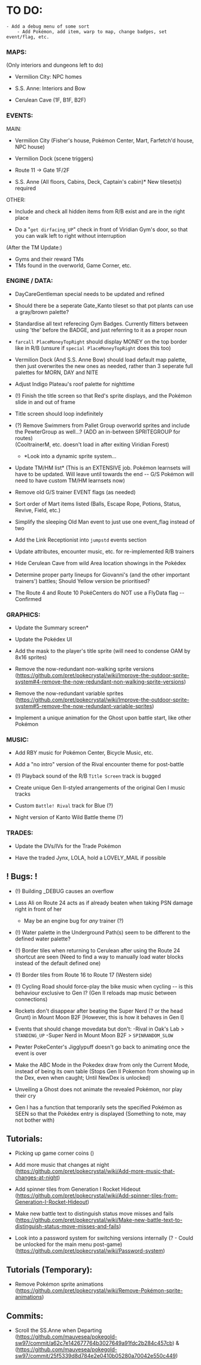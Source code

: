 # TO DO:
```
- Add a debug menu of some sort
	- Add Pokémon, add item, warp to map, change badges, set event/flag, etc.
```
### MAPS:
(Only interiors and dungeons left to do)

- Vermilion City: NPC homes

- S.S. Anne: Interiors and Bow

- Cerulean Cave (1F, B1F, B2F)

### EVENTS:

MAIN:

- Vermilion City (Fisher's house, Pokémon Center, Mart, Farfetch'd house, NPC house)

- Vermilion Dock (scene triggers)

- Route 11 -> Gate 1F/2F

- S.S. Anne (All floors, Cabins, Deck, Captain's cabin)* New tileset(s) required

OTHER:
- Include and check all hidden items from R/B exist and are in the right place

- Do a "`get dirfacing_UP`" check in front of Viridian Gym's door, so that you can walk left to right without interruption

(After the TM Update:)
- Gyms and their reward TMs
- TMs found in the overworld, Game Corner, etc.

### ENGINE / DATA:

- DayCareGentleman special needs to be updated and refined

- Should there be a seperate Gate_Kanto tileset so that pot plants can use a gray/brown palette?

- Standardise all text referecing Gym Badges. Currently flitters between using 'the' before the BADGE, and just referring to it as a proper noun

- `farcall PlaceMoneyTopRight` should display MONEY on the top border like in R/B (unsure if `special PlaceMoneyTopRight` does this too)

- Vermilion Dock (And S.S. Anne Bow) should load default map palette, then just overwrites the new ones as needed, rather than 3 seperate full palettes for MORN, DAY and NITE

- Adjust Indigo Plateau's roof palette for nighttime

- (!) Finish the title screen so that Red's sprite displays, and the Pokémon slide in and out of frame

- Title screen should loop indefinitely

- (?) Remove Swimmers from Pallet Group overworld sprites and include the PewterGroup as well...? (ADD an in-between SPRITEGROUP for routes)\
	(CooltrainerM, etc. doesn't load in after exiting Viridian Forest)
	- *Look into a dynamic sprite system...

- Update TM/HM list* (This is an EXTENSIVE job. Pokémon learnsets will have to be updated. Will leave until towards the end -- G/S Pokémon will need to have custom TM/HM learnsets now)

- Remove old G/S trainer EVENT flags (as needed)
	
- Sort order of Mart items listed (Balls, Escape Rope, Potions, Status, Revive, Field, etc.)

- Simplify the sleeping Old Man event to just use one event_flag instead of two

- Add the Link Receptionist into `jumpstd` events section

- Update attributes, encounter music, etc. for re-implemented R/B trainers

- Hide Cerulean Cave from wild Area location showings in the Pokédex

- Determine proper party lineups for Giovanni's (and the other important trainers') battles; Should Yellow version be prioritised?

- The Route 4 and Route 10 PokéCenters do NOT use a FlyData flag -- Confirmed

### GRAPHICS:

- Update the Summary screen*

- Update the Pokédex UI

- Add the mask to the player's title sprite (will need to condense OAM by 8x16 sprites)

- Remove the now-redundant non-walking sprite versions (https://github.com/pret/pokecrystal/wiki/Improve-the-outdoor-sprite-system#4-remove-the-now-redundant-non-walking-sprite-versions)

- Remove the now-redundant variable sprites (https://github.com/pret/pokecrystal/wiki/Improve-the-outdoor-sprite-system#5-remove-the-now-redundant-variable-sprites)

- Implement a unique animation for the Ghost upon battle start, like other Pokémon

### MUSIC: 

- Add RBY music for Pokémon Center, Bicycle Music, etc.

- Add a "no intro" version of the Rival encounter theme for post-battle

- (!) Playback sound of the R/B `Title Screen` track is bugged

- Create unique Gen II-styled arrangements of the original Gen I music tracks

- Custom `Battle! Rival` track for Blue (?)

- Night version of Kanto Wild Battle theme (?)

### TRADES:

- Update the DVs/IVs for the Trade Pokémon

- Have the traded Jynx, LOLA, hold a LOVELY_MAIL if possible

## ! Bugs: !

- (!) Building _DEBUG causes an overflow

- Lass Ali on Route 24 acts as if already beaten when taking PSN damage right in front of her
	- May be an engine bug for *any* trainer (?)

- (!) Water palette in the Underground Path(s) seem to be different to the defined water palette?

- (!) Border tiles when returning to Cerulean after using the Route 24 shortcut are seen (Need to find a way to manually load water blocks instead of the default defined one)

- (!) Border tiles from Route 16 to Route 17 (Western side)

- (!) Cycling Road should force-play the bike music when cycling -- is this behaviour exclusive to Gen I? (Gen II reloads map music between connections)

- Rockets don't disappear after beating the Super Nerd (? or the head Grunt) in Mount Moon B2F [However, this is how it behaves in Gen I]

- Events that should change movedata but don't:
	-Rival in Oak's Lab > `STANDING_UP`
	-Super Nerd in Mount Moon B2F > `SPINRANDOM_SLOW`

- Pewter PokeCenter's Jigglypuff doesn't go back to animating once the event is over

- Make the ABC Mode in the Pokedex draw from only the Current Mode, instead of being its own table (Stops Gen II Pokemon from showing up in the Dex, even when caught; Until NewDex is unlocked)

- Unveiling a Ghost does not animate the revealed Pokémon, nor play their cry
	
- Gen I has a function that temporarily sets the specified Pokémon as SEEN so that the Pokédex entry is displayed (Something to note, may not bother with)

## Tutorials:

- Picking up game corner coins ()

- Add more music that changes at night (https://github.com/pret/pokecrystal/wiki/Add-more-music-that-changes-at-night)

- Add spinner tiles from Generation I Rocket Hideout (https://github.com/pret/pokecrystal/wiki/Add-spinner-tiles-from-Generation-I-Rocket-Hideout)

- Make new battle text to distinguish status move misses and fails (https://github.com/pret/pokecrystal/wiki/Make-new-battle-text-to-distinguish-status-move-misses-and-fails)

- Look into a password system for switching versions internally (? - Could be unlocked for the main menu post-game) (https://github.com/pret/pokecrystal/wiki/Password-system)

## Tutorials (Temporary):

- Remove Pokémon sprite animations (https://github.com/pret/pokecrystal/wiki/Remove-Pokémon-sprite-animations)

## Commits:

- Scroll the SS.Anne when Departing (https://github.com/mauvesea/pokegold-sw97/commit/a62c7e142677764b3027649a91fdc2b284c457cb) & (https://github.com/mauvesea/pokegold-sw97/commit/25f5339d8d784e2e0410b05280a70042e550c449)
